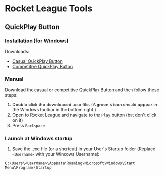 # Rocket League Tools
## QuickPlay Button

### Installation (for Windows)
Downloads:
- [Casual QuickPlay Button](https://github.com/WesselKroos/rocket-league-tools/releases/download/untagged-ae599a7fcca2076959f6/RocketLeague-QuickPlayButton-Casual-Backspace.exe)
- [Competitive QuickPlay Button](https://github.com/WesselKroos/rocket-league-tools/releases/download/untagged-ae599a7fcca2076959f6/RocketLeague-QuickPlayButton-Competitive-Backspace.exe)

### Manual
Download the casual or competitive QuickPlay Button and then follow these steps:
1. Double click the downloaded .exe file. 
(A green `A` icon should appear in the Windows toolbar in the bottom right.)
2. Open to Rocket League and navigate to the `Play` button (but don't click on it)
3. Press `Backspace`

### Launch at Windows startup
1. Save the .exe file (or a shortcut) in your User's Startup folder (Replace `<Username>` with your Windows Username):

`C:\Users\<Usermame>\AppData\Roaming\Microsoft\Windows\Start Menu\Programs\Startup`